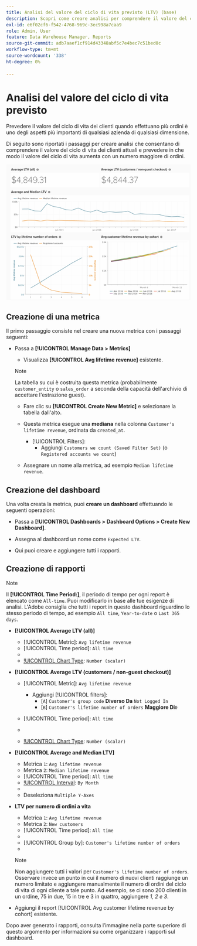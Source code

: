 ```yaml
---
title: Analisi del valore del ciclo di vita previsto (LTV) (base)
description: Scopri come creare analisi per comprendere il valore del ciclo di vita dei clienti attuali e prevedere in che modo il valore del ciclo di vita aumenta con un numero maggiore di ordini.
exl-id: e6f02cf6-f542-4768-969c-3ec998a7caa9
role: Admin, User
feature: Data Warehouse Manager, Reports
source-git-commit: adb7aaef1cf914d43348abf5c7e4bec7c51bed0c
workflow-type: tm+mt
source-wordcount: '338'
ht-degree: 0%

---
```


# Analisi del valore del ciclo di vita previsto

Prevedere il valore del ciclo di vita dei clienti quando effettuano più ordini è uno degli aspetti più importanti di qualsiasi azienda di qualsiasi dimensione.

Di seguito sono riportati i passaggi per creare analisi che consentano di comprendere il valore del ciclo di vita dei clienti attuali e prevedere in che modo il valore del ciclo di vita aumenta con un numero maggiore di ordini.

![valore di durata previsto](../../assets/expected_ltv_720.png)

## Creazione di una metrica

Il primo passaggio consiste nel creare una nuova metrica con i passaggi seguenti:
* Passa a **[!UICONTROL Manage Data > Metrics]**
   * Visualizza **[!UICONTROL Avg lifetime revenue]** esistente.

  >[!NOTE]
  >
  >La tabella su cui è costruita questa metrica (probabilmente `customer_entity` o `sales_order` a seconda della capacità dell&#39;archivio di accettare l&#39;estrazione guest).

   * Fare clic su **[!UICONTROL Create New Metric]** e selezionare la tabella dall&#39;alto.
   * Questa metrica esegue una **mediana** nella colonna `Customer's lifetime revenue`, ordinata da `created_at`.
      * [!UICONTROL Filters]:
         * Aggiungi `Customers we count (Saved Filter Set)` (o `Registered accounts we count`)

   * Assegnare un nome alla metrica, ad esempio `Median lifetime revenue`.

## Creazione del dashboard

Una volta creata la metrica, puoi **creare un dashboard** effettuando le seguenti operazioni:
* Passa a **[!UICONTROL Dashboards > Dashboard Options > Create New Dashboard]**.
* Assegna al dashboard un nome come `Expected LTV`.

* Qui puoi creare e aggiungere tutti i rapporti.

## Creazione di rapporti

>[!NOTE]
>
>Il **[!UICONTROL Time Period:]**, il periodo di tempo per ogni report è elencato come `All-time`. Puoi modificarlo in base alle tue esigenze di analisi. L&#39;Adobe consiglia che tutti i report in questo dashboard riguardino lo stesso periodo di tempo, ad esempio `All time`, `Year-to-date` o `Last 365 days`.

* **[!UICONTROL Average LTV (all)]**
   * [!UICONTROL Metric]: `Avg lifetime revenue`
   * [!UICONTROL Time period]: `All time`
   * 
     [!UICONTROL Interval]: `None`
   * [!UICONTROL Chart Type]: `Number (scalar)`

* **[!UICONTROL Average LTV (customers / non-guest checkout)]**
   * [!UICONTROL Metric]: `Avg lifetime revenue`
      * Aggiungi [!UICONTROL filters]:
         * [`A`] `Customer's group code` **Diverso Da** `Not Logged In`
         * [`B`] `Customer's lifetime number of orders` **Maggiore Di**`0`

   * [!UICONTROL Time period]: `All time`
   * 
     [!UICONTROL Interval]: `None`
   * [!UICONTROL Chart Type]: `Number (scalar)`

* **[!UICONTROL Average and Median LTV]**
   * Metrica `1`: `Avg lifetime revenue`
   * Metrica `2`: `Median lifetime revenue`
   * [!UICONTROL Time period]: `All time`
   * [!UICONTROL Interval]: `By Month`
   * 
     [!UICONTROL Chart Type]: `Line`
   * Deseleziona `Multiple Y-Axes`

* **LTV per numero di ordini a vita**
   * Metrica `1`: `Avg lifetime revenue`
   * Metrica `2`: `New customers`
   * [!UICONTROL Time period]: `All time`
   * 
     [!UICONTROL Interval]: `None`
   * [!UICONTROL Group by]: `Customer's lifetime number of orders`
   * 
     [!UICONTROL Chart Type]: `Line`

  >[!NOTE]
  >
  >Non aggiungere tutti i valori per `Customer's lifetime number of orders`. Osservare invece un punto in cui il numero di nuovi clienti raggiunge un numero limitato e aggiungere manualmente il numero di ordini del ciclo di vita di ogni cliente a tale punto. Ad esempio, se ci sono 200 clienti in un ordine, 75 in due, 15 in tre e 3 in quattro, aggiungere *1, 2 e 3*.

* Aggiungi il report [!UICONTROL Avg customer lifetime revenue by cohort] esistente.

Dopo aver generato i rapporti, consulta l’immagine nella parte superiore di questo argomento per informazioni su come organizzare i rapporti sul dashboard.
